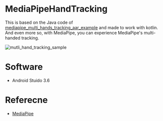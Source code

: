 # MediaPipeHandTracking
This is based on the Java code of [mediapipe_multi_hands_tracking_aar_example](https://github.com/jiuqiant/mediapipe_multi_hands_tracking_aar_example) and made to work with kotlin. And even more so, with MediaPipe, you can experience MediaPipe's multi-handed tracking.

![mutli_hand_tracking_sample](https://user-images.githubusercontent.com/1772636/81060164-de4a1d00-8f0c-11ea-9511-934676564cab.gif)

# Software
* Android Stuido 3.6

# Referecne
* [MediaPipe](https://github.com/google/mediapipe)

